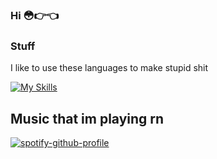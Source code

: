 ### Hi 😳👉👈



### Stuff
I like to use these languages to make stupid shit


[![My Skills](https://skillicons.dev/icons?i=lua,python)](https://skillicons.dev)



## Music that im playing rn
[![spotify-github-profile](https://spotify-github-profile.vercel.app/api/view?uid=cbukclxx5jlzmvs5ok99iidcp&cover_image=true&theme=default&show_offline=false&background_color=121212&interchange=false)](https://spotify-github-profile.vercel.app/api/view?uid=cbukclxx5jlzmvs5ok99iidcp&redirect=true)
